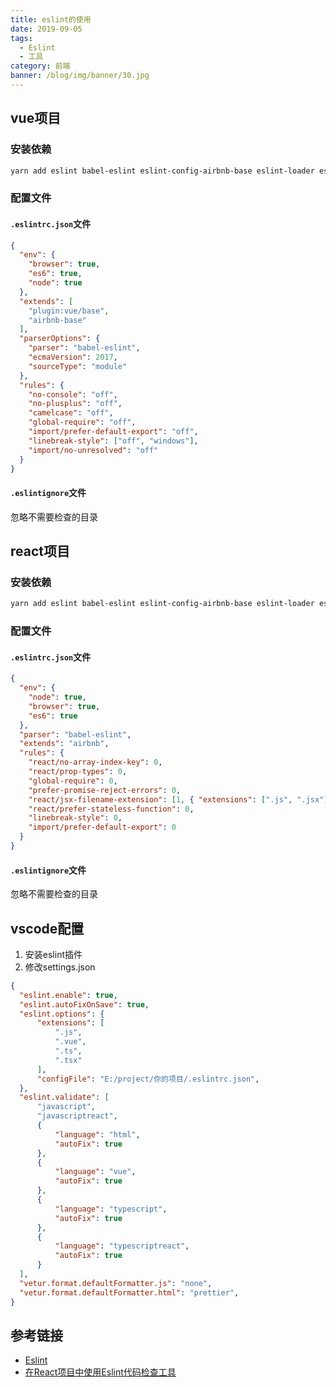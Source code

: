 ```yaml
---
title: eslint的使用
date: 2019-09-05
tags:
  - Eslint
  - 工具
category: 前端
banner: /blog/img/banner/30.jpg
---
```


## vue项目

### 安装依赖
```sh
yarn add eslint babel-eslint eslint-config-airbnb-base eslint-loader eslint-plugin-html eslint-plugin-import eslint-plugin-vue --dev
```
### 配置文件

#### `.eslintrc.json`文件
```json
{
  "env": {
    "browser": true,
    "es6": true,
    "node": true
  },
  "extends": [
    "plugin:vue/base",
    "airbnb-base"
  ],
  "parserOptions": {
    "parser": "babel-eslint",
    "ecmaVersion": 2017,
    "sourceType": "module"
  },
  "rules": {
    "no-console": "off",
    "no-plusplus": "off",
    "camelcase": "off",
    "global-require": "off",
    "import/prefer-default-export": "off",
    "linebreak-style": ["off", "windows"],
    "import/no-unresolved": "off"
  }
}
```

#### `.eslintignore`文件
忽略不需要检查的目录

## react项目

### 安装依赖
```sh
yarn add eslint babel-eslint eslint-config-airbnb-base eslint-loader eslint-plugin-import eslint-plugin-react eslint-plugin-jsx-a11y --dev
```

### 配置文件

#### `.eslintrc.json`文件
```json
{
  "env": {
    "node": true,
    "browser": true,
    "es6": true
  },
  "parser": "babel-eslint",
  "extends": "airbnb",
  "rules": {
    "react/no-array-index-key": 0,
    "react/prop-types": 0,
    "global-require": 0,
    "prefer-promise-reject-errors": 0,
    "react/jsx-filename-extension": [1, { "extensions": [".js", ".jsx"] }],
    "react/prefer-stateless-function": 0,
    "linebreak-style": 0,
    "import/prefer-default-export": 0
  }
}
```

#### `.eslintignore`文件
忽略不需要检查的目录

## vscode配置
1. 安装eslint插件
2. 修改settings.json
```json
{
  "eslint.enable": true,
  "eslint.autoFixOnSave": true,
  "eslint.options": {
      "extensions": [
          ".js",
          ".vue",
          ".ts",
          ".tsx"
      ],
      "configFile": "E:/project/你的项目/.eslintrc.json",
  },
  "eslint.validate": [
      "javascript",
      "javascriptreact",
      {
          "language": "html",
          "autoFix": true
      },
      {
          "language": "vue",
          "autoFix": true
      },
      {
          "language": "typescript",
          "autoFix": true
      },
      {
          "language": "typescriptreact",
          "autoFix": true
      }
  ],
  "vetur.format.defaultFormatter.js": "none",
  "vetur.format.defaultFormatter.html": "prettier",
}
```

## 参考链接
- [Eslint](https://eslint.org/docs/rules/)
- [在React项目中使用Eslint代码检查工具](https://segmentfault.com/a/1190000016626739)




